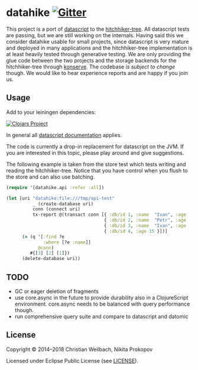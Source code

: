 # datahike <a href="https://gitter.im/replikativ/replikativ?utm_source=badge&amp;utm_medium=badge&amp;utm_campaign=pr-badge&amp;utm_content=badge"><img src="https://camo.githubusercontent.com/da2edb525cde1455a622c58c0effc3a90b9a181c/68747470733a2f2f6261646765732e6769747465722e696d2f4a6f696e253230436861742e737667" alt="Gitter" data-canonical-src="https://badges.gitter.im/Join%20Chat.svg" style="max-width:100%;"></a>

This project is a port of [datascript](https://github.com/tonsky/datascript) to
the [hitchhiker-tree](https://github.com/datacrypt-project/hitchhiker-tree). All
datascript tests are passing, but we are still working on the internals. Having
said this we consider datahike usable for small projects, since datascript is
very mature and deployed in many applications and the hitchhiker-tree
implementation is at least heavily tested through generative testing. We are
only providing the glue code between the two projects and the storage backends
for the hitchhiker-tree
through [konserve](https://github.com/replikativ/konserve). The codebase *is
subject to change* though. We would like to hear experience reports and are
happy if you join us.

## Usage

Add to your leiningen dependencies:

[![Clojars Project](http://clojars.org/io.replikativ/datahike/latest-version.svg)](http://clojars.org/io.replikativ/datahike)


In general all [datascript documentation](https://github.com/tonsky/datascript/wiki/Getting-started) applies.

The code is currently a drop-in replacement for datascript on the JVM. If you
are interested in this topic, please play around and give suggestions.

The following example is taken from the store test which tests writing and
reading the hitchhiker-tree. Notice that you have control when you flush to the
store and can also use batching.

~~~clojure
(require '[datahike.api :refer :all])

(let [uri "datahike:file:///tmp/api-test"
          _ (create-database uri)
          conn (connect uri)
          tx-report @(transact conn [{ :db/id 1, :name  "Ivan", :age   15 }
                                     { :db/id 2, :name  "Petr", :age   37 }
                                     { :db/id 3, :name  "Ivan", :age   37 }
                                     { :db/id 4, :age 15 }])]
      (= (q '[:find ?e
              :where [?e :name]]
            @conn)
         #{[3] [2] [1]})
      (delete-database uri))
~~~


## TODO
- GC or eager deletion of fragments
- use core.async in the future to provide durability also in a ClojureScript
environment. core.async needs to be balanced with query performance though.
- run comprehensive query suite and compare to datascript and datomic

## License

Copyright © 2014–2018 Christian Weilbach, Nikita Prokopov

Licensed under Eclipse Public License (see [LICENSE](LICENSE)).
